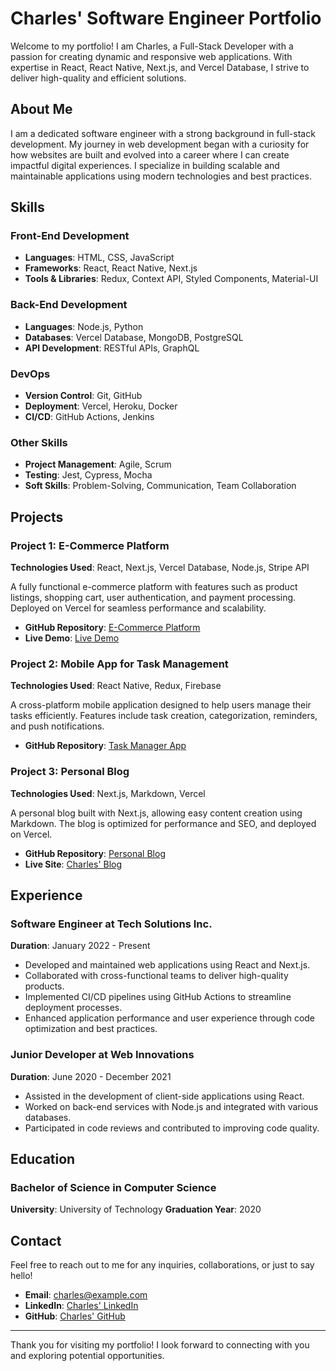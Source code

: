 # Charles' Software Engineer Portfolio

Welcome to my portfolio! I am Charles, a Full-Stack Developer with a passion for creating dynamic and responsive web applications. With expertise in React, React Native, Next.js, and Vercel Database, I strive to deliver high-quality and efficient solutions.

## About Me

I am a dedicated software engineer with a strong background in full-stack development. My journey in web development began with a curiosity for how websites are built and evolved into a career where I can create impactful digital experiences. I specialize in building scalable and maintainable applications using modern technologies and best practices.

## Skills

### Front-End Development
- **Languages**: HTML, CSS, JavaScript
- **Frameworks**: React, React Native, Next.js
- **Tools & Libraries**: Redux, Context API, Styled Components, Material-UI

### Back-End Development
- **Languages**: Node.js, Python
- **Databases**: Vercel Database, MongoDB, PostgreSQL
- **API Development**: RESTful APIs, GraphQL

### DevOps
- **Version Control**: Git, GitHub
- **Deployment**: Vercel, Heroku, Docker
- **CI/CD**: GitHub Actions, Jenkins

### Other Skills
- **Project Management**: Agile, Scrum
- **Testing**: Jest, Cypress, Mocha
- **Soft Skills**: Problem-Solving, Communication, Team Collaboration

## Projects

### Project 1: E-Commerce Platform
**Technologies Used**: React, Next.js, Vercel Database, Node.js, Stripe API

A fully functional e-commerce platform with features such as product listings, shopping cart, user authentication, and payment processing. Deployed on Vercel for seamless performance and scalability.

- **GitHub Repository**: [E-Commerce Platform](https://github.com/charles/e-commerce-platform)
- **Live Demo**: [Live Demo](https://e-commerce.charles.vercel.app/)

### Project 2: Mobile App for Task Management
**Technologies Used**: React Native, Redux, Firebase

A cross-platform mobile application designed to help users manage their tasks efficiently. Features include task creation, categorization, reminders, and push notifications.

- **GitHub Repository**: [Task Manager App](https://github.com/charles/task-manager-app)

### Project 3: Personal Blog
**Technologies Used**: Next.js, Markdown, Vercel

A personal blog built with Next.js, allowing easy content creation using Markdown. The blog is optimized for performance and SEO, and deployed on Vercel.

- **GitHub Repository**: [Personal Blog](https://github.com/charles/personal-blog)
- **Live Site**: [Charles' Blog](https://blog.charles.vercel.app/)

## Experience

### Software Engineer at Tech Solutions Inc.
**Duration**: January 2022 - Present

- Developed and maintained web applications using React and Next.js.
- Collaborated with cross-functional teams to deliver high-quality products.
- Implemented CI/CD pipelines using GitHub Actions to streamline deployment processes.
- Enhanced application performance and user experience through code optimization and best practices.

### Junior Developer at Web Innovations
**Duration**: June 2020 - December 2021

- Assisted in the development of client-side applications using React.
- Worked on back-end services with Node.js and integrated with various databases.
- Participated in code reviews and contributed to improving code quality.

## Education

### Bachelor of Science in Computer Science
**University**: University of Technology
**Graduation Year**: 2020

## Contact

Feel free to reach out to me for any inquiries, collaborations, or just to say hello!

- **Email**: [charles@example.com](mailto:charles@example.com)
- **LinkedIn**: [Charles' LinkedIn](https://www.linkedin.com/in/charles)
- **GitHub**: [Charles' GitHub](https://github.com/charles)

---

Thank you for visiting my portfolio! I look forward to connecting with you and exploring potential opportunities.